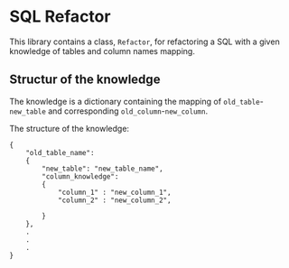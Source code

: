 # SQL Refactor
This library contains a class, `Refactor`, for refactoring a SQL with a given knowledge of tables and column names mapping.

## Structur of the knowledge
The knowledge is a dictionary containing the mapping of `old_table`-`new_table` and corresponding `old_column`-`new_column`.

The structure of the knowledge:
```
{
    "old_table_name":
    {
        "new_table": "new_table_name",
        "column_knowledge":
        {
            "column_1" : "new_column_1",
            "column_2" : "new_column_2",

        }
    },
    .
    .
    .
}
```